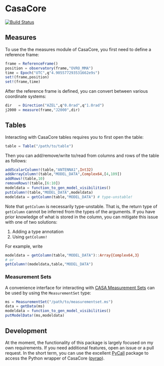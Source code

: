 # CasaCore

[![Build Status](https://travis-ci.org/mweastwood/CasaCore.jl.svg?branch=master)](https://travis-ci.org/mweastwood/CasaCore.jl)

## Measures

To use the the measures module of CasaCore, you first need to define a reference frame:
```julia
frame = ReferenceFrame()
position = observatory(frame,"OVRO_MMA")
time = Epoch("UTC",q"4.905577293531662e9s")
set!(frame,position)
set!(frame,time)
```
After the reference frame is defined, you can convert between various coordinate systems:
```julia
dir   = Direction("AZEL",q"0.0rad",q"1.0rad")
j2000 = measure(frame,"J2000",dir)
```

## Tables

Interacting with CasaCore tables requires you to first open the table:
```julia
table = Table("/path/to/table")
```
Then you can add/remove/write to/read from columns and rows of the table as follows:
```julia
addScalarColumn!(table,"ANTENNA1",Int32)
addArrayColumn!(table,"MODEL_DATA",Complex64,[4,109])
addRows!(table,10)
removeRows!(table,[6:10])
modeldata = function_to_gen_model_visibilities()
putColumn!(table,"MODEL_DATA",modeldata)
modeldata = getColumn(table,"MODEL_DATA") # type-unstable!
```
Note that `getColumn` is necessarily type-unstable. That is, the return type of `getColumn` cannot be inferred from the types of the arguments. If you have prior knowledge of what is stored in the column, you can mitigate this issue with one of two solutions:

1. Adding a type annotation
2. Using `getColumn!`

For example, write
```julia
modeldata = getColumn(table,"MODEL_DATA")::Array{Complex64,3}
# or
getColumn!(modeldata,table,"MODEL_DATA")
```

### Measurement Sets

A convenience interface for interacting with [CASA Measurement Sets](http://casa.nrao.edu/Memos/229.html) can be used by using the `MeasurementSet` type:
```julia
ms = MeasurementSet("/path/to/measurementset.ms")
data = getData(ms)
modeldata = function_to_gen_model_visibilities()
putModelData!(ms,modeldata)
```

## Development

At the moment, the functionality of this package is largely focused on my own requirements. If you need additional features, open an issue or a pull request. In the short term, you can use the excellent [PyCall](https://github.com/stevengj/PyCall.jl) package to access the Python wrapper of CasaCore ([pyrap](https://code.google.com/p/pyrap/)).

